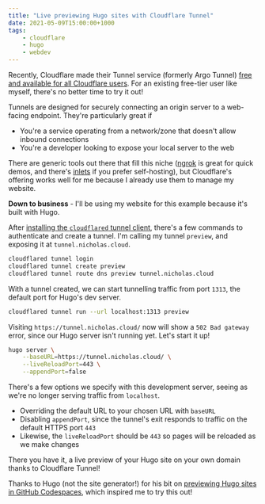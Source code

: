 ```yaml
---
title: "Live previewing Hugo sites with Cloudflare Tunnel"
date: 2021-05-09T15:00:00+1000
tags:
    - cloudflare
    - hugo
    - webdev
---
```


Recently, Cloudflare made their Tunnel service (formerly Argo Tunnel) [free and available for all Cloudflare users](https://blog.cloudflare.com/tunnel-for-everyone/). For an existing free-tier user like myself, there's no better time to try it out!

<!--more-->

Tunnels are designed for securely connecting an origin server to a web-facing endpoint. They're particularly great if

-   You're a service operating from a network/zone that doesn't allow inbound connections
-   You're a developer looking to expose your local server to the web

There are generic tools out there that fill this niche ([ngrok](https://ngrok.com/) is great for quick demos, and there's [inlets](https://docs.inlets.dev/) if you prefer self-hosting), but Cloudflare's offering works well for me because I already use them to manage my website.

**Down to business** - I'll be using my website for this example because it's built with Hugo.

After [installing the `cloudflared` tunnel client](https://developers.cloudflare.com/cloudflare-one/connections/connect-apps/install-and-setup/installation), there's a few commands to authenticate and create a tunnel. I'm calling my tunnel `preview`, and exposing it at `tunnel.nicholas.cloud`.

```sh
cloudflared tunnel login
cloudflared tunnel create preview
cloudflared tunnel route dns preview tunnel.nicholas.cloud
```

With a tunnel created, we can start tunnelling traffic from port `1313`, the default port for Hugo's dev server.

```sh
cloudflared tunnel run --url localhost:1313 preview
```

Visiting `https://tunnel.nicholas.cloud/` now will show a `502 Bad gateway` error, since our Hugo server isn't running yet. Let's start it up!

```sh
hugo server \
    --baseURL=https://tunnel.nicholas.cloud/ \
    --liveReloadPort=443 \
    --appendPort=false
```

There's a few options we specify with this development server, seeing as we're no longer serving traffic from `localhost`.

-   Overriding the default URL to your chosen URL with `baseURL`
-   Disabling `appendPort`, since the tunnel's exit responds to traffic on the default HTTPS port `443`
-   Likewise, the `liveReloadPort` should be `443` so pages will be reloaded as we make changes

There you have it, a live preview of your Hugo site on your own domain thanks to Cloudflare Tunnel!

Thanks to Hugo (not the site generator!) for his bit on [previewing Hugo sites in GitHub Codespaces](https://hugo.md/post/editing-in-github-codespaces/), which inspired me to try this out!
